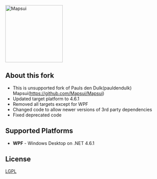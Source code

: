 <p align="left"><img src="Docs/Images/logo/icon.png" alt="Mapsui" height="180px"></p>

## About this fork
- This is unsupported fork of Pauls den Dulk(pauldendulk) Mapsui(https://github.com/Mapsui/Mapsui) 
- Updated target platform to 4.6.1
- Removed all targets except for WPF
- Changed code to allow newer versions of 3rd party dependencies
- Fixed deprecated code 


## Supported Platforms

- **WPF** - Windows Desktop on .NET 4.6.1

## License 

[LGPL](https://raw.githubusercontent.com/pauldendulk/Mapsui/master/LICENSE.md)
